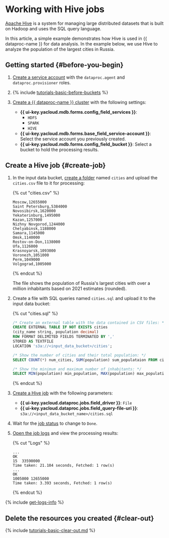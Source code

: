 # Working with Hive jobs

[Apache Hive](https://hive.apache.org/) is a system for managing large distributed datasets that is built on Hadoop and uses the SQL query language.

In this article, a simple example demonstrates how Hive is used in {{ dataproc-name }} for data analysis. In the example below, we use Hive to analyze the population of the largest cities in  Russia.  

## Getting started {#before-you-begin}

1. [Create a service account](../../iam/operations/sa/create.md) with the `dataproc.agent` and `dataproc.provisioner` roles.

1. {% include [tutorials-basic-before-buckets](../../_includes/data-processing/tutorials/basic-before-buckets.md) %}

1. [Create a {{ dataproc-name }} cluster](../operations/cluster-create.md) with the following settings:

   * **{{ ui-key.yacloud.mdb.forms.config_field_services }}**:
      * `HDFS`
      * `SPARK`
      * `HIVE`
   * **{{ ui-key.yacloud.mdb.forms.base_field_service-account }}**: Select the service account you previously created.
   * **{{ ui-key.yacloud.mdb.forms.config_field_bucket }}**: Select a bucket to hold the processing results.

## Create a Hive job {#create-job}

1. In the input data bucket, [create a folder](../../storage/operations/objects/upload.md) named `cities` and upload the `cities.csv` file to it for processing:


   {% cut "cities.csv" %}

   ```text
   Moscow,12655000
   Saint Petersburg,5384000
   Novosibirsk,1620000
   Yekaterinburg,1495000
   Kazan,1257000
   Nizhny Novgorod,1244000
   Chelyabinsk,1188000
   Samara,1145000
   Omsk,1140000
   Rostov-on-Don,1138000
   Ufa,1126000
   Krasnoyarsk,1093000
   Voronezh,1051000
   Perm,1049000
   Volgograd,1005000
   ```

   {% endcut %}

   The file shows the population of Russia's largest cities with over a million inhabitants based on 2021 estimates (rounded).



1. Create a file with SQL queries named `cities.sql` and upload it to the input data bucket:

   {% cut "cities.sql" %}

   ```sql
   /* Create an external table with the data contained in CSV files: */
   CREATE EXTERNAL TABLE IF NOT EXISTS cities
   (city_name string, population decimal)
   ROW FORMAT DELIMITED FIELDS TERMINATED BY ','
   STORED AS TEXTFILE
   LOCATION 's3a://<input_data_bucket>/cities';

   /* Show the number of cities and their total population: */
   SELECT COUNT(*) num_cities, SUM(population) sum_populataion FROM cities;

   /* Show the minimum and maximum number of inhabitants: */
   SELECT MIN(population) min_population, MAX(population) max_population FROM cities;
   ```

   {% endcut %}

1. [Create a Hive job](../operations/jobs-hive#create) with the following parameters:

   * **{{ ui-key.yacloud.dataproc.jobs.field_driver }}**: `File`
   * **{{ ui-key.yacloud.dataproc.jobs.field_query-file-uri }}**: `s3a://<input_data_bucket_name>/cities.sql`

1. Wait for the [job status](../operations/jobs-spark.md#get-info) to change to `Done`.


1. [Open the job logs](../operations/jobs-hive#get-logs) and view the processing results:

   {% cut "Logs" %}

   ```text
   ...
   OK
   15  33590000
   Time taken: 21.104 seconds, Fetched: 1 row(s)
   ...
   OK
   1005000 12655000
   Time taken: 3.393 seconds, Fetched: 1 row(s)
   ```

   {% endcut %}


{% include [get-logs-info](../../_includes/data-processing/note-info-get-logs.md) %}

## Delete the resources you created {#clear-out}

{% include [tutorials-basic-clear-out.md](../../_includes/data-processing/tutorials/basic-clear-out.md) %}
